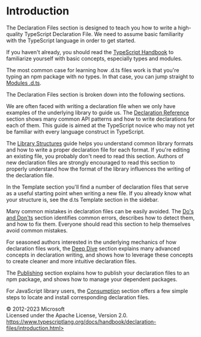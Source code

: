 Introduction
============

The Declaration Files section is designed to teach you how to write a
high-quality TypeScript Declaration File. We need to assume basic
familiarity with the TypeScript language in order to get started.

If you haven't already, you should read the [TypeScript
Handbook](../2/basic-types) to familiarize yourself with basic concepts,
especially types and modules.

The most common case for learning how .d.ts files work is that you're
typing an npm package with no types. In that case, you can jump straight
to [Modules .d.ts](templates/module-d-ts).

The Declaration Files section is broken down into the following
sections.

We are often faced with writing a declaration file when we only have
examples of the underlying library to guide us. The [Declaration
Reference](by-example) section shows many common API patterns and how to
write declarations for each of them. This guide is aimed at the
TypeScript novice who may not yet be familiar with every language
construct in TypeScript.

The [Library Structures](library-structures) guide helps you understand
common library formats and how to write a proper declaration file for
each format. If you're editing an existing file, you probably don't need
to read this section. Authors of new declaration files are strongly
encouraged to read this section to properly understand how the format of
the library influences the writing of the declaration file.

In the Template section you'll find a number of declaration files that
serve as a useful starting point when writing a new file. If you already
know what your structure is, see the d.ts Template section in the
sidebar.

Many common mistakes in declaration files can be easily avoided. The
[Do's and Don'ts](do-s-and-don-ts) section identifies common errors,
describes how to detect them, and how to fix them. Everyone should read
this section to help themselves avoid common mistakes.

For seasoned authors interested in the underlying mechanics of how
declaration files work, the [Deep Dive](deep-dive) section explains many
advanced concepts in declaration writing, and shows how to leverage
these concepts to create cleaner and more intuitive declaration files.

The [Publishing](publishing) section explains how to publish your
declaration files to an npm package, and shows how to manage your
dependent packages.

For JavaScript library users, the [Consumption](consumption) section
offers a few simple steps to locate and install corresponding
declaration files.

 
© 2012-2023 Microsoft\
Licensed under the Apache License, Version 2.0.\
https://www.typescriptlang.org/docs/handbook/declaration-files/introduction.html>

